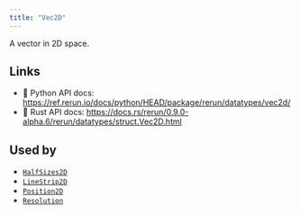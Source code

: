 ```yaml
---
title: "Vec2D"
---
```


A vector in 2D space.


## Links
 * 🐍 Python API docs: https://ref.rerun.io/docs/python/HEAD/package/rerun/datatypes/vec2d/
 * 🦀 Rust API docs: https://docs.rs/rerun/0.9.0-alpha.6/rerun/datatypes/struct.Vec2D.html


## Used by

* [`HalfSizes2D`](../components/half_sizes2d.md)
* [`LineStrip2D`](../components/line_strip2d.md)
* [`Position2D`](../components/position2d.md)
* [`Resolution`](../components/resolution.md)

